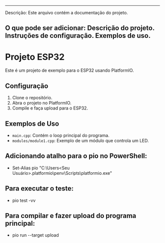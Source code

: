 ------------------------------------------------------------
Descrição: Este arquivo contém a documentação do projeto.

O que pode ser adicionar:
Descrição do projeto.
Instruções de configuração.
Exemplos de uso.
------------------------------------------------------------

# Projeto ESP32

Este é um projeto de exemplo para o ESP32 usando PlatformIO.

## Configuração

1. Clone o repositório.
2. Abra o projeto no PlatformIO.
3. Compile e faça upload para o ESP32.

## Exemplos de Uso

- `main.cpp`: Contém o loop principal do programa.
- `modules/module1.cpp`: Exemplo de um módulo que controla um LED.

## Adicionando atalho para o pio no PowerShell:

- Set-Alias pio "C:\Users\<Seu Usuário>\.platformio\penv\Scripts\platformio.exe"

## Para executar o teste:

- pio test -vv

## Para compilar e fazer upload do programa principal:

- pio run --target upload